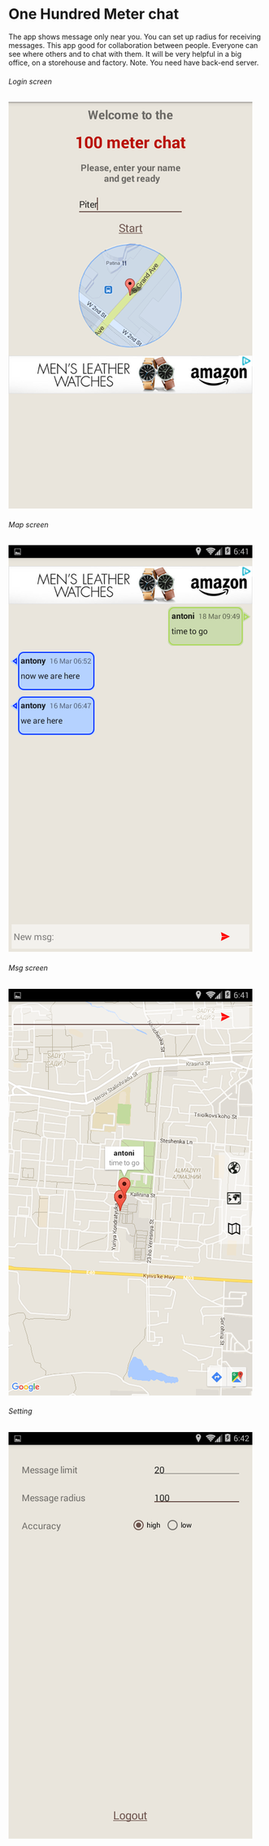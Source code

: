 One Hundred Meter chat
======================
The app shows message only near you.
You can set up radius for receiving messages.
This app good for collaboration between people.
Everyone can see where others and to chat with them.
It will be very helpful in a big office, on a storehouse and factory.
Note. You need have back-end server.

###### Login screen
![Login screen](/screenshots/Screenshot1.png?raw=true "Login screen")

###### Map screen
![Map screen](/screenshots/Screenshot3.png?raw=true "Map screen")

###### Msg screen
![Msg screen](/screenshots/Screenshot2.png?raw=true "Msg screen")

###### Setting
![Setting](/screenshots/Screenshot4.png?raw=true "Settings")

